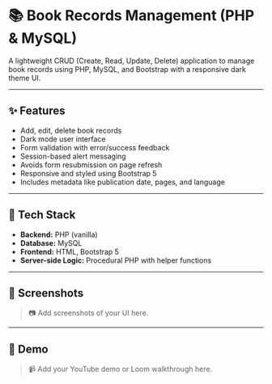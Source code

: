 # 📚 Book Records Management (PHP & MySQL)

A lightweight CRUD (Create, Read, Update, Delete) application to manage book records using PHP, MySQL, and Bootstrap with a responsive dark theme UI.

---

## ✨ Features

- Add, edit, delete book records
- Dark mode user interface
- Form validation with error/success feedback
- Session-based alert messaging
- Avoids form resubmission on page refresh
- Responsive and styled using Bootstrap 5
- Includes metadata like publication date, pages, and language

---

## 🧰 Tech Stack

- **Backend:** PHP (vanilla)
- **Database:** MySQL
- **Frontend:** HTML, Bootstrap 5
- **Server-side Logic:** Procedural PHP with helper functions

---

## 📸 Screenshots

> 📷 Add screenshots of your UI here.

---

## 🎥 Demo

> 📹 Add your YouTube demo or Loom walkthrough here.

